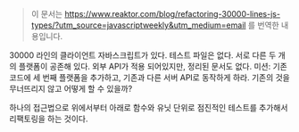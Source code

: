 > 이 문서는 https://www.reaktor.com/blog/refactoring-30000-lines-js-types/?utm_source=javascriptweekly&utm_medium=email 를 번역한 내용입니다.


30000 라인의 클라이언트 자바스크립트가 있다. 테스트 파일은 없다. 서로 다른 두 개의 플랫폼이 공존해 있다. 외부 API가 적용 되어있지만, 정리된 문서도 없다. 미션: 기존 코드에 세 번째 플랫폼을 추가하고, 기존과 다른 서버 API로 동작하게 하라. 기존의 것을 무너뜨리지 않고 어떻게 할 수 있을까?


하나의 접근법으로 위에서부터 아래로 함수와 유닛 단위로 점진적인 테스트를 추가해서 리팩토링을 하는 것이다.